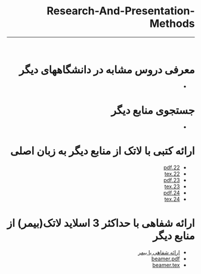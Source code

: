 <div dir="rtl">
  
# Research-And-Presentation-Methods
---

<br>


# معرفی دروس مشابه در دانشگاههای دیگر
- []()

# جستجوی منابع دیگر
- []()

# ارائه کتبی با لاتک از منابع دیگر به زبان اصلی
- [22.pdf](https://github.com/pouryab75/PNU_3991_AR/blob/main/Research-And-Presentation-Methods/22.pdf)
- [22.tex](https://github.com/pouryab75/PNU_3991_AR/blob/main/Research-And-Presentation-Methods/22.tex)
- [23.pdf](https://github.com/pouryab75/PNU_3991_AR/blob/main/Research-And-Presentation-Methods/23.pdf)
- [23.tex](https://github.com/pouryab75/PNU_3991_AR/blob/main/Research-And-Presentation-Methods/23.tex)
- [24.pdf](https://github.com/pouryab75/PNU_3991_AR/blob/main/Research-And-Presentation-Methods/24.pdf)
- [24.tex](https://github.com/pouryab75/PNU_3991_AR/blob/main/Research-And-Presentation-Methods/24.tex)

# ارائه شفاهی با حداکثر 3 اسلاید لاتک(بیمر) از منابع دیگر
- [ارائه شفاهی با بیمر]()
- [beamer.pdf](https://github.com/pouryab75/PNU_3991_AR/blob/main/Research-And-Presentation-Methods/Beamer.pdf)
- [beamer.tex]()






